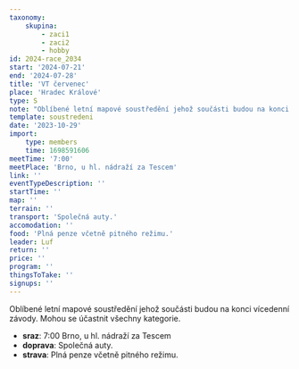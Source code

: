 ```yaml
---
taxonomy:
    skupina:
        - zaci1
        - zaci2
        - hobby
id: 2024-race_2034
start: '2024-07-21'
end: '2024-07-28'
title: 'VT červenec'
place: 'Hradec Králové'
type: S
note: "Oblíbené letní mapové soustředění jehož součásti budou na konci vícedenní závody.\r\nMohou se účastnit všechny kategorie."
template: soustredeni
date: '2023-10-29'
import:
    type: members
    time: 1698591606
meetTime: '7:00'
meetPlace: 'Brno, u hl. nádraží za Tescem'
link: ''
eventTypeDescription: ''
startTime: ''
map: ''
terrain: ''
transport: 'Společná auty.'
accomodation: ''
food: 'Plná penze včetně pitného režimu.'
leader: Luf
return: ''
price: ''
program: ''
thingsToTake: ''
signups: ''
---
```


Oblíbené letní mapové soustředění jehož součásti budou na konci vícedenní závody.
Mohou se účastnit všechny kategorie.
* **sraz**: 7:00 Brno, u hl. nádraží za Tescem
* **doprava**: Společná auty.
* **strava**: Plná penze včetně pitného režimu.
